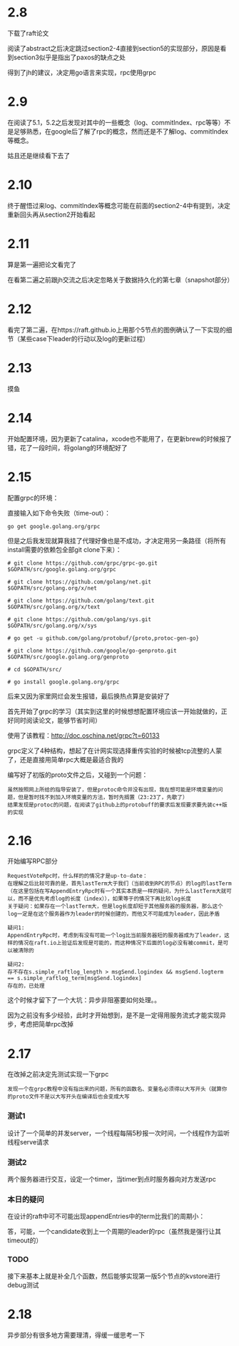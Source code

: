# 2.8

下载了raft论文

阅读了abstract之后决定跳过section2-4直接到section5的实现部分，原因是看到section3似乎是指出了paxos的缺点之处

得到了jh的建议，决定用go语言来实现，rpc使用grpc

# 2.9

在阅读了5.1，5.2之后发现对其中的一些概念（log、commitIndex、rpc等等）不是足够熟悉，在google后了解了rpc的概念，然而还是不了解log、commitIndex等概念。

姑且还是继续看下去了

# 2.10

终于醒悟过来log、commitIndex等概念可能在前面的section2-4中有提到，决定重新回头再从section2开始看起

# 2.11

算是第一遍把论文看完了

在看第二遍之前跟jh交流之后决定忽略关于数据持久化的第七章（snapshot部分）

# 2.12

看完了第二遍，在https://raft.github.io上用那个5节点的图例确认了一下实现的细节（某些case下leader的行动以及log的更新过程）

# 2.13

摸鱼

# 2.14

开始配置环境，因为更新了catalina，xcode也不能用了，在更新brew的时候报了错，花了一段时间，将golang的环境配好了

# 2.15

配置grpc的环境：

直接输入如下命令失败（time-out）：

```
go get google.golang.org/grpc
```

但是之后我发现就算我挂了代理好像也是不成功，才决定用另一条路径（将所有install需要的依赖包全部git clone下来）：

```
# git clone https://github.com/grpc/grpc-go.git $GOPATH/src/google.golang.org/grpc

# git clone https://github.com/golang/net.git $GOPATH/src/golang.org/x/net

# git clone https://github.com/golang/text.git $GOPATH/src/golang.org/x/text

# git clone https://github.com/golang/sys.git $GOPATH/src/golang.org/x/sys

# go get -u github.com/golang/protobuf/{proto,protoc-gen-go}

# git clone https://github.com/google/go-genproto.git $GOPATH/src/google.golang.org/genproto

# cd $GOPATH/src/

# go install google.golang.org/grpc
```

后来又因为家里网烂会发生报错，最后换热点算是安装好了

首先开始了grpc的学习（其实到这里的时候想想配置环境应该一开始就做的，正好同时阅读论文，能够节省时间）

使用了该教程：http://doc.oschina.net/grpc?t=60133

grpc定义了4种结构，想起了在计网实现选择重传实验的时候被tcp流整的人蒙了，还是直接用简单rpc大概是最适合我的

编写好了初版的proto文件之后，又碰到一个问题：

```
虽然按照网上所给的指导安装了，但是protoc命令并没有出现，我在想可能是环境变量的问题，但是暂时找不到加入环境变量的方法，暂时先搁置（23:23了，先歇了）
结果发现是protoc的问题，在阅读了github上的protobuff的要求后发现要求要先装c++版的实现
```

# 2.16

开始编写RPC部分

```
RequestVoteRpc时，什么样的的情况才是up-to-date：
在理解之后比较可靠的是，首先lastTerm大于我们（当前收到RPC的节点）的log的lastTerm（在这里包括在写AppendEntryRpc时有一个其实本质是一样的疑问，为什么lastTerm大就可以，而不是优先考虑log的长度（index）），如果等于的情况下再比较log长度
关于疑问：如果存在一个lastTerm大，但是log长度却短于其他服务器的服务器，那么这个log一定是在这个服务器作为leader的时候创建的，而他又不可能成为leader，因此矛盾

疑问1:
AppendEntryRpc时，考虑到有没有可能一个log比当前服务器短的服务器成为了leader，这样的情况在raft.io上验证后发现是可能的，而这种情况下后面的log必没有被commit，是可以被清除的

疑问2:
存不存在s.simple_raftlog_length > msgSend.logindex && msgSend.logterm == s.simple_raftlog_term[msgSend.logindex]
存在的，已处理
```

这个时候才留下了一个大坑：异步非阻塞要如何处理。。

因为之前没有多少经验，此时才开始想到，是不是一定得用服务流式才能实现异步，考虑把简单rpc改掉

# 2.17

在改掉之前决定先测试实现一下grpc

```
发现一个在grpc教程中没有指出来的问题，所有的函数名、变量名必须得以大写开头（就算你的proto文件不是以大写开头在编译后也会变成大写
```

### 测试1

设计了一个简单的并发server，一个线程每隔5秒报一次时间，一个线程作为监听线程serve请求

### 测试2

两个服务器进行交互，设定一个timer，当timer到点时服务器向对方发送rpc

### 本日的疑问

在设计的raft中可不可能出现appendEntries中的term比我们的周期小：

答，可能，一个candidate收到上一个周期的leader的rpc（虽然我是强行让其timeout的）

### TODO

接下来基本上就是补全几个函数，然后能够实现第一版5个节点的kvstore进行debug测试

# 2.18

异步部分有很多地方需要理清，得缓一缓思考一下